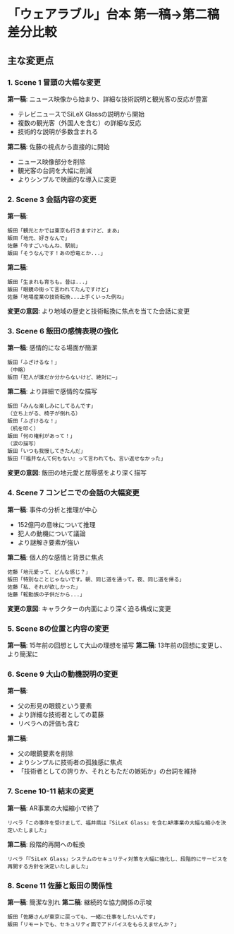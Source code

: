 # 「ウェアラブル」台本 第一稿→第二稿 差分比較

## 主な変更点

### 1. Scene 1 冒頭の大幅な変更

**第一稿**: ニュース映像から始まり、詳細な技術説明と観光客の反応が豊富
- テレビニュースでSiLeX Glassの説明から開始
- 複数の観光客（外国人を含む）の詳細な反応
- 技術的な説明が多数含まれる

**第二稿**: 佐藤の視点から直接的に開始
- ニュース映像部分を削除
- 観光客の台詞を大幅に削減
- よりシンプルで映画的な導入に変更

### 2. Scene 3 会話内容の変更

**第一稿**:
```
飯田「観光とかでは東京も行きますけど、まあ」
飯田「地元、好きなんで」
佐藤「今すごいもんね、駅前」
飯田「そうなんです！あの恐竜とか...」
```

**第二稿**:
```
飯田「生まれも育ちも。昔は...」
飯田「眼鏡の街って言われてたんですけど」
佐藤「地場産業の技術転換...上手くいった例ね」
```

**変更の意図**: より地域の歴史と技術転換に焦点を当てた会話に変更

### 3. Scene 6 飯田の感情表現の強化

**第一稿**: 感情的になる場面が簡潔
```
飯田「ふざけるな！」
（中略）
飯田「犯人が誰だか分からないけど、絶対に―」
```

**第二稿**: より詳細で感情的な描写
```
飯田「みんな楽しみにしてるんです」
（立ち上がる、椅子が倒れる）
飯田「ふざけるな！」
（机を叩く）
飯田「何の権利があって！」
（涙の描写）
飯田「いつも我慢してきたんだ」
飯田「『福井なんて何もない』って言われても、言い返せなかった」
```

**変更の意図**: 飯田の地元愛と屈辱感をより深く描写

### 4. Scene 7 コンビニでの会話の大幅変更

**第一稿**: 事件の分析と推理が中心
- 152億円の意味について推理
- 犯人の動機について議論
- より謎解き要素が強い

**第二稿**: 個人的な感情と背景に焦点
```
佐藤「地元愛って、どんな感じ？」
飯田「特別なことじゃないです。朝、同じ道を通って。夜、同じ道を帰る」
佐藤「私、それが欲しかった」
佐藤「転勤族の子供だから...」
```

**変更の意図**: キャラクターの内面により深く迫る構成に変更

### 5. Scene 8の位置と内容の変更

**第一稿**: 15年前の回想として大山の理想を描写
**第二稿**: 13年前の回想に変更し、より簡潔に

### 6. Scene 9 大山の動機説明の変更

**第一稿**:
- 父の形見の眼鏡という要素
- より詳細な技術者としての葛藤
- リベラへの評価も含む

**第二稿**:
- 父の眼鏡要素を削除
- よりシンプルに技術者の孤独感に焦点
- 「技術者としての誇りか、それともただの嫉妬か」の台詞を維持

### 7. Scene 10-11 結末の変更

**第一稿**: AR事業の大幅縮小で終了
```
リベラ「この事件を受けまして、福井県は『SiLeX Glass』を含むAR事業の大幅な縮小を決定いたしました」
```

**第二稿**: 段階的再開への転換
```
リベラ「『SiLeX Glass』システムのセキュリティ対策を大幅に強化し、段階的にサービスを再開する方針を決定いたしました」
```

### 8. Scene 11 佐藤と飯田の関係性

**第一稿**: 簡潔な別れ
**第二稿**: 継続的な協力関係の示唆
```
飯田「佐藤さんが東京に戻っても、一緒に仕事をしたいんです」
飯田「リモートでも、セキュリティ面でアドバイスをもらえませんか？」
```
